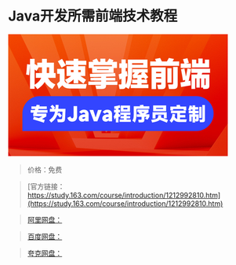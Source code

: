 # Java开发所需前端技术教程

![img](../../../assets/study163/free/dcc4a96061834932998c4ba3e9c5881f.jpg)

> 价格：免费

> [官方链接：https://study.163.com/course/introduction/1212992810.htm](https://study.163.com/course/introduction/1212992810.htm)

> [阿里网盘：]()

> [百度网盘：]()

> [夸克网盘：]()
